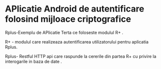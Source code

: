 APlicatie Android de autentificare folosind mijloace criptografice
==================================================================

Rplus-Exemplu de APlicatie Terta ce foloseste modulul R+ .

R+ - modulul care realizeaza autentificarea utilizatorului pentru aplicatia Rplus. 

Rplus- Restful HTTP api care raspunde la cererile din partea R+ cu privire la interogarile in baza de date .

